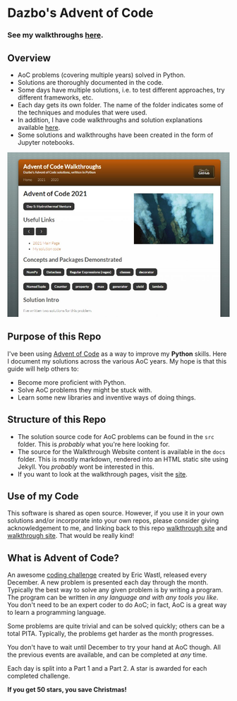 # Dazbo's Advent of Code

### See my walkthroughs [here](https://aoc.just2good.co.uk/).

## Overview

- AoC problems (covering multiple years) solved in Python.
- Solutions are thoroughly documented in the code.
- Some days have multiple solutions, i.e. to test different approaches, try different frameworks, etc.
- Each day gets its own folder. The name of the folder indicates some of the techniques and modules that were used.
- In addition, I have code walkthroughs and solution explanations available [here](https://aoc.just2good.co.uk/).
- Some solutions and walkthroughs have been created in the form of Jupyter notebooks.

[![Dazbo's AoC Walkthroughs](/docs/assets/images/AoC_site_screenshot.jpg)](https://aoc.just2good.co.uk/)

## Purpose of this Repo

I've been using [Advent of Code](https://adventofcode.com/) as a way to improve my **Python** skills. Here I document my solutions across the various AoC years. My hope is that this guide will help others to:

- Become more proficient with Python.
- Solve AoC problems they might be stuck with.
- Learn some new libraries and inventive ways of doing things.

## Structure of this Repo

- The solution source code for AoC problems can be found in the `src` folder. This is _probably_ what you're here looking for.
- The source for the Walkthrough Website content is available in the `docs` folder. This is mostly markdown, rendered into an HTML static site using Jekyll.  You _probably_ wont be interested in this.
- If you want to look at the walkthrough pages, visit the [site](https://aoc.just2good.co.uk/).

## Use of my Code

This software is shared as open source. However, if you use it in your own solutions and/or incorporate into your own repos, please consider giving acknowledgement to me, and linking back to this repo [walkthrough site](https://aoc.just2good.co.uk/) and [walkthrough site](https://aoc.just2good.co.uk/). That would be really kind!

## What is Advent of Code?

An awesome [coding challenge](https://adventofcode.com/2021/about) created by Eric Wastl, released every December. A new problem is presented each day through the month. Typically the best way to solve any given problem is by writing a program. The program can be written in _any language and with any tools you like_. You don't need to be an expert coder to do AoC; in fact, AoC is a great way to learn a programming language.

Some problems are quite trivial and can be solved quickly; 
others can be a total PITA. Typically, the problems get harder as the month progresses.

You don't have to wait until December to try your hand at AoC though. 
All the previous events are available, and can be completed at _any_ time.

Each day is split into a Part 1 and a Part 2.  A star is awarded for each completed challenge.

**If you get 50 stars, you save Christmas!**

